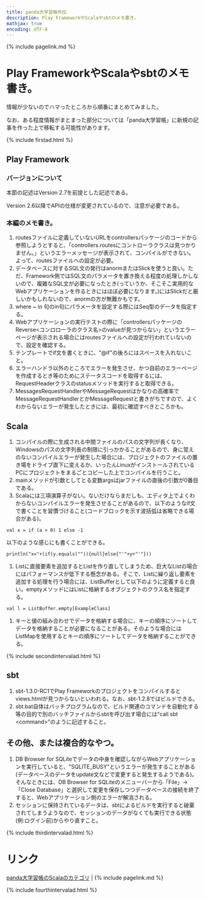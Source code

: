 ```yaml
---
title: panda大学習帳外伝
description: Play FrameworkやScalaやsbtのメモ書き。
mathjax: true
encoding: UTF-8
---
```

{% include pagelink.md %}

# Play FrameworkやScalaやsbtのメモ書き。

情報が少ないのでハマったところから順番にまとめてみました。

なお、ある程度情報がまとまった部分については「panda大学習帳」に新規の記事を作った上で移転する可能性があります。

{% include firstad.html %}

## Play Framework

### バージョンについて
本節の記述はVersion 2.7を前提とした記述である。

Version 2.6以降でAPIの仕様が変更されているので、注意が必要である。
### 本編のメモ書き。

1. routesファイルに定義していないURLをcontrollersパッケージのコードから参照しようとすると、「controllers.routesにコントローラクラスは見つかりません。」というエラーメッセージが表示されて、コンパイルができない。よって、routesファイルへの設定が必要。
1. データベースに対するSQL文の発行はanormまたはSlickを使うと良い。ただ、Framework側ではSQL文のパラメータを置き換える程度の処理しかしないので、複雑なSQL文が必要になったとき(っていうか、そこそこ実用的なWebアプリケーションを作るときにはほぼ必要になります。)にはSlickだと厳しいかもしれないので、anormの方が無難かもです。
1. where ~ in 句のin句にパラメータを設定する際にはSeq型のデータを指定する。
1. Webアプリケーションの実行テストの際に「controllersパッケージのReverse&lt;コンロローラのクラス名&gt;のvalueが見つからない」というエラーページが表示される場合にはroutesファイルへの設定が行われていないので、設定を確認する。
1. テンプレートでif文を書くときに、"@if"の後ろにはスペースを入れないこと。
1. エラーハンドラ以外のところでエラーを発生させ、かつ自前のエラーページを作成するとき等のためにステータスコードを取得するには、RequestHeaderクラスのstatusメソッドを実行すると取得できる。
1. MessagesRequestHandlerやMessageRequestはかなりの高確率でMessageRequestHandlerとかMessageRequestと書きがちですので、よくわからないエラーが発生したときには、最初に確認すべきところかも。

## Scala

1. コンパイルの際に生成される中間ファイルのパスの文字列が長くなり、Windowsのパスの文字列長の制限に引っかかることがあるので、身に覚えのないコンパイルエラーが発生した場合には、プロジェクトのファイルの置き場をドライブ直下に変えるか、いったんLinuxがインストールされているPCにプロジェクトをまるごとコピーした上でコンパイルを行うこと。
1. mainメソッドが引数としてとる変数argsはjarファイルの直後の引数が0番目である。
1. Scalaには三項演算子がない。ないだけならまだしも、エディタ上でよくわからないコンパイルエラーを発生させることがあるので、以下のようなif文で書くことを習慣づけること(コードブロックを示す波括弧は省略できる場合がある)。
```
val x = if (a > 0) 1 else -1
```
以下のような感じにも書くことができる。
```
println("x="+(if(y.equals("")){null}else{"'"+y+"'"}))
```
1. Listに直接要素を追加するとListを作り直してしまうため、巨大なListの場合にはパフォーマンスが低下する懸念がある。そこで、Listに繰り返し要素を追加する処理を行う場合には、ListBufferとして以下のように定義すると良い。emptyメソッドにはListに格納するオブジェクトのクラス名を指定する。
```
val l = ListBuffer.empty[ExampleClass]
```
1. キーと値の組み合わせでデータを格納する場合に、キーの順序にソートしてデータを格納することが必要になることがある。そのような場合にはListMapを使用するとキーの順序にソートしてデータを格納することができる。

{% include secondintervalad.html %}

## sbt

1. sbt-1.3.0-RC1でPlay Frameworkのプロジェクトをコンパイルするとviews.htmlが見つからないといわれる。なお、sbt-1.2.8ではビルドできる。
1. sbt.bat自体はバッチプログラムなので、ビルド関連のコマンドを自動化する等の目的で別のバッチファイルからsbtを呼び出す場合には"call sbt &lt;command&gt;"のように記述すること。

## その他、または複合的なやつ。

1. DB Browser for SQLiteでデータの中身を確認しながらWebアプリケーションを実行していると、"SQLITE_BUSY"というエラーが発生することがある(データベースのデータをupdate文などで変更すると発生するようである)。そんなときには、DB Browser for SQLiteのメニューバーから「File」→「Close Database」と選択して変更を保存しつつデータベースの接続を終了すると、Webアプリケーション側のエラーが解消される。
1. セッションに保持されているデータは、sbtによるビルドを実行すると破棄されてしまうようなので、セッションのデータがなくても実行できる状態(例:ログイン前)からやり直すこと。

{% include thirdintervalad.html %}

# リンク
[panda大学習帳のScalaのカテゴリ](https://pandanote.info/?cat=17) \| {% include pagelink.md %}

{% include fourthintervalad.html %}


